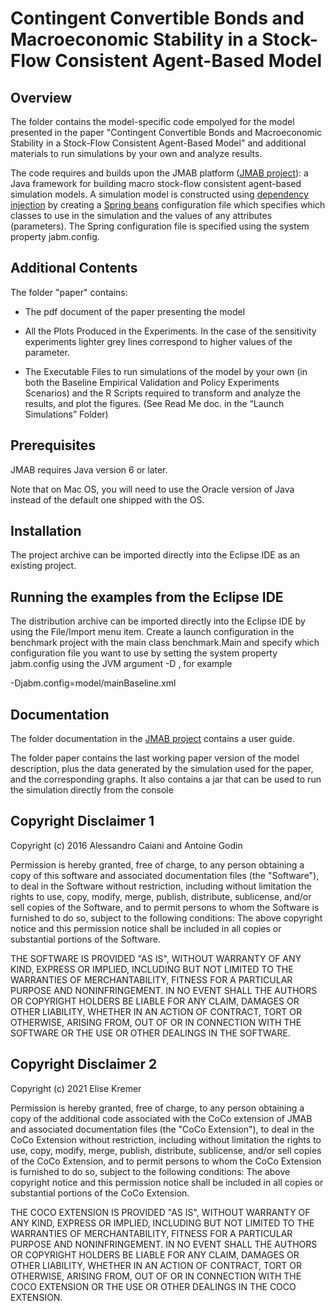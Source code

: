 # Contingent Convertible Bonds and Macroeconomic Stability in a Stock-Flow Consistent Agent-Based Model

## Overview

The folder contains the model-specific code empolyed for the model presented in the paper "Contingent Convertible Bonds and Macroeconomic Stability in a Stock-Flow Consistent Agent-Based Model" and additional materials to run simulations by your own and analyze results.

The code requires and builds upon the JMAB platform (<a href="https://github.com/S120/jmab">JMAB project</a>): a Java framework for building macro stock-flow consistent agent-based simulation models. A simulation model is constructed using <a href="http://martinfowler.com/articles/injection.html">dependency injection</a> by creating a <a href="https://blog.mafr.de/2007/11/01/configuration-with-spring-beans/">Spring beans</a> configuration file which specifies which classes to use in the simulation and the values of any attributes (parameters). The Spring configuration file is specified using the system property jabm.config.

## Additional Contents

The folder "paper" contains:
- The pdf document of the paper presenting the model

- All the Plots Produced in the Experiments. In the case of the sensitivity experiments lighter grey lines correspond to higher values of the parameter.

- The Executable Files to run simulations of the model by your own (in both the Baseline Empirical Validation and Policy Experiments Scenarios) and the R Scripts required to transform and analyze the results, and plot the figures. (See Read Me doc. in the “Launch Simulations” Folder)

## Prerequisites

JMAB requires Java version 6 or later.

Note that on Mac OS, you will need to use the Oracle version of Java instead of the default one shipped with the OS.

## Installation

The project archive can be imported directly into the Eclipse IDE as an existing project.

## Running the examples from the Eclipse IDE

The distribution archive can be imported directly into the Eclipse IDE by using the File/Import menu item. Create a launch configuration in the benchmark project with the main class benchmark.Main and specify which configuration file you want to use by setting the system property jabm.config using the JVM argument -D , for example

-Djabm.config=model/mainBaseline.xml

## Documentation

The folder documentation in the <a href="https://github.com/S120/jmab">JMAB project</a> contains a user guide.

The folder paper contains the last working paper version of the model description, plus the data generated by the simulation used for the paper, and the corresponding graphs. It also contains a jar that can be used to run the simulation directly from the console


## Copyright Disclaimer 1

Copyright (c) 2016 Alessandro Caiani and Antoine Godin

Permission is hereby granted, free of charge, to any person obtaining a copy of this software and associated documentation files (the "Software"), to deal in the Software without restriction, including without limitation the rights to use, copy, modify, merge, publish, distribute, sublicense, and/or sell copies of the Software, and to permit persons to whom the Software is furnished to do so, subject to the following conditions:
The above copyright notice and this permission notice shall be included in all copies or substantial portions of the Software.

THE SOFTWARE IS PROVIDED "AS IS", WITHOUT WARRANTY OF ANY KIND, EXPRESS OR IMPLIED, INCLUDING BUT NOT LIMITED TO THE WARRANTIES OF MERCHANTABILITY, FITNESS FOR A PARTICULAR PURPOSE AND NONINFRINGEMENT. IN NO EVENT SHALL THE AUTHORS OR COPYRIGHT HOLDERS BE LIABLE FOR ANY CLAIM, DAMAGES OR OTHER LIABILITY, WHETHER IN AN ACTION OF CONTRACT, TORT OR OTHERWISE, ARISING FROM, OUT OF OR IN CONNECTION WITH THE SOFTWARE OR THE USE OR OTHER DEALINGS IN THE SOFTWARE.

## Copyright Disclaimer 2

Copyright (c) 2021 Elise Kremer

Permission is hereby granted, free of charge, to any person obtaining a copy of the additional code associated with the CoCo extension of JMAB and associated documentation files (the "CoCo Extension"), to deal in the CoCo Extension without restriction, including without limitation the rights to use, copy, modify, merge, publish, distribute, sublicense, and/or sell copies of the CoCo Extension, and to permit persons to whom the CoCo Extension is furnished to do so, subject to the following conditions:
The above copyright notice and this permission notice shall be included in all copies or substantial portions of the CoCo Extension.

THE COCO EXTENSION IS PROVIDED "AS IS", WITHOUT WARRANTY OF ANY KIND, EXPRESS OR IMPLIED, INCLUDING BUT NOT LIMITED TO THE WARRANTIES OF MERCHANTABILITY, FITNESS FOR A PARTICULAR PURPOSE AND NONINFRINGEMENT. IN NO EVENT SHALL THE AUTHORS OR COPYRIGHT HOLDERS BE LIABLE FOR ANY CLAIM, DAMAGES OR OTHER LIABILITY, WHETHER IN AN ACTION OF CONTRACT, TORT OR OTHERWISE, ARISING FROM, OUT OF OR IN CONNECTION WITH THE COCO EXTENSION OR THE USE OR OTHER DEALINGS IN THE COCO EXTENSION.
